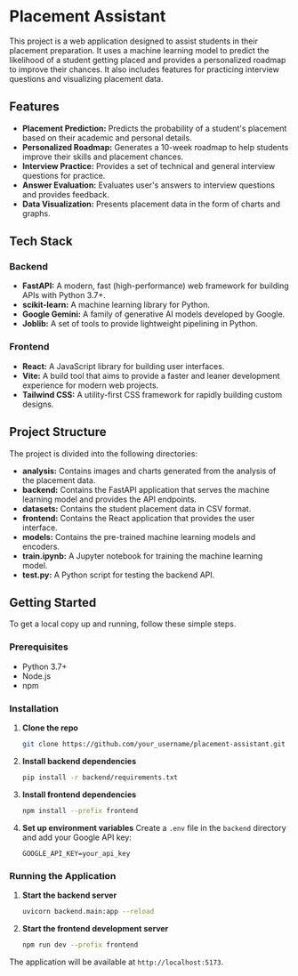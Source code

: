 # Placement Assistant

This project is a web application designed to assist students in their placement preparation. It uses a machine learning model to predict the likelihood of a student getting placed and provides a personalized roadmap to improve their chances. It also includes features for practicing interview questions and visualizing placement data.

## Features

- **Placement Prediction:** Predicts the probability of a student's placement based on their academic and personal details.
- **Personalized Roadmap:** Generates a 10-week roadmap to help students improve their skills and placement chances.
- **Interview Practice:** Provides a set of technical and general interview questions for practice.
- **Answer Evaluation:** Evaluates user's answers to interview questions and provides feedback.
- **Data Visualization:** Presents placement data in the form of charts and graphs.

## Tech Stack

### Backend

- **FastAPI:** A modern, fast (high-performance) web framework for building APIs with Python 3.7+.
- **scikit-learn:** A machine learning library for Python.
- **Google Gemini:** A family of generative AI models developed by Google.
- **Joblib:** A set of tools to provide lightweight pipelining in Python.

### Frontend

- **React:** A JavaScript library for building user interfaces.
- **Vite:** A build tool that aims to provide a faster and leaner development experience for modern web projects.
- **Tailwind CSS:** A utility-first CSS framework for rapidly building custom designs.

## Project Structure

The project is divided into the following directories:

- **analysis:** Contains images and charts generated from the analysis of the placement data.
- **backend:** Contains the FastAPI application that serves the machine learning model and provides the API endpoints.
- **datasets:** Contains the student placement data in CSV format.
- **frontend:** Contains the React application that provides the user interface.
- **models:** Contains the pre-trained machine learning models and encoders.
- **train.ipynb:** A Jupyter notebook for training the machine learning model.
- **test.py:** A Python script for testing the backend API.

## Getting Started

To get a local copy up and running, follow these simple steps.

### Prerequisites

- Python 3.7+
- Node.js
- npm

### Installation

1. **Clone the repo**
   ```sh
   git clone https://github.com/your_username/placement-assistant.git
   ```
2. **Install backend dependencies**
   ```sh
   pip install -r backend/requirements.txt
   ```
3. **Install frontend dependencies**
   ```sh
   npm install --prefix frontend
   ```
4. **Set up environment variables**
   Create a `.env` file in the `backend` directory and add your Google API key:
   ```
   GOOGLE_API_KEY=your_api_key
   ```

### Running the Application

1. **Start the backend server**
   ```sh
   uvicorn backend.main:app --reload
   ```
2. **Start the frontend development server**
   ```sh
   npm run dev --prefix frontend
   ```
The application will be available at `http://localhost:5173`.
